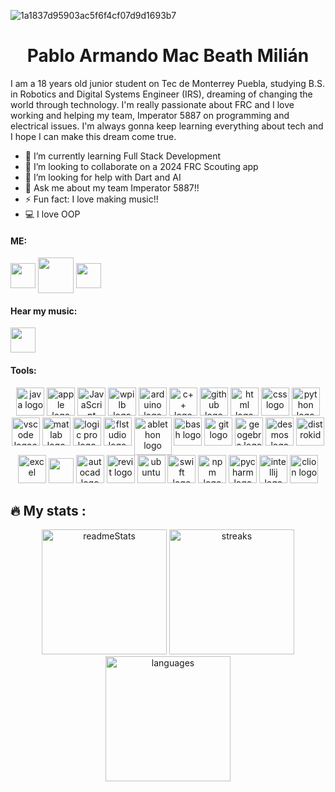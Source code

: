 
![1a1837d95903ac5f6f4cf07d9d1693b7](https://github.com/armandomm09/armandomm09/assets/97997290/37f67631-0ff8-41c9-9d7b-8a01a9b9241f)

<div align="center">
  <h1>Pablo Armando Mac Beath Milián</h1>
</div>



I am a 18 years old junior student on Tec de Monterrey Puebla, studying B.S. in Robotics and Digital Systems Engineer (IRS), dreaming of changing the world through technology. I'm really passionate about FRC and I love working and helping my team, Imperator 5887 on programming and electrical issues. I'm always gonna keep learning everything about tech and I hope I can make this dream come true.  


- 🌱 I’m currently learning Full Stack Development
- 👫 I’m looking to collaborate on a 2024 FRC Scouting app
- 🤔 I’m looking for help with Dart and AI
- 💬 Ask me about my team Imperator 5887!!
- ⚡ Fun fact: I love making music!!
- 💻 I love OOP



<h4 align="left">ME:</h4>

<a href="https://www.instagram.com/armando_mm09/" target="blank"><img src="https://www.unipile.com/wp-content/uploads/2022/09/logo_instagram.png" height="40" width="auto" align="center"></a>
<a href="https://x.com/armando_mac09?s=21&t=A9pjBMx9PGJFV8YaaD6oQg" target="blank"><img align="center" src="https://assets.stickpng.com/images/580b57fcd9996e24bc43c53e.png" height="57" width="auto" align="center"></a>
<a href="https://discord.com/users/427683569465425931" target="blank"><img align="center" src="https://assets-global.website-files.com/6257adef93867e50d84d30e2/636e0a6a49cf127bf92de1e2_icon_clyde_blurple_RGB.png" height="40" width="auto"/></a>

<h4 align="left">Hear my music:</h4>

<a href="https://open.spotify.com/artist/0MeoRldwVegwqxGbW57v55?si=raoOByCbSo28vlMHtnWvXQ" target="blank"><img align="center" src="https://upload.wikimedia.org/wikipedia/commons/thumb/1/19/Spotify_logo_without_text.svg/2048px-Spotify_logo_without_text.svg.png" height="40" width="auto" /></a>


<h4 align="left">Tools:</h4>
<div align="center">
<img src="https://cdn.jsdelivr.net/gh/devicons/devicon/icons/java/java-original.svg" height="45" alt="java logo"  />
<img src="https://cdn.jsdelivr.net/gh/devicons/devicon/icons/apple/apple-original.svg" height="45" alt="apple logo"  />
<img src="https://cdn.jsdelivr.net/gh/devicons/devicon/icons/javascript/javascript-original.svg" height="45" alt="JavaScript logo"  />
<img src="https://images.squarespace-cdn.com/content/v1/5d4b06a67cd3580001ded283/1565198481601-L50L62A0MO6KS6XHSY3P/WPILibDev.png" height="45" alt="wpilb logo" />
<img src="https://cdn.jsdelivr.net/gh/devicons/devicon/icons/arduino/arduino-original.svg" height="45" alt="arduino logo"  />
<img src="https://cdn.jsdelivr.net/gh/devicons/devicon/icons/cplusplus/cplusplus-original.svg" height="45" alt="c++ logo"  />
<img src="https://cdn.jsdelivr.net/gh/devicons/devicon/icons/github/github-original.svg" height="45" alt="github logo"  />
<img src="https://cdn.jsdelivr.net/gh/devicons/devicon/icons/html5/html5-original.svg" height="45" alt="html logo"  />
<img src="https://upload.wikimedia.org/wikipedia/commons/thumb/6/62/CSS3_logo.svg/2048px-CSS3_logo.svg.png" height="45" alt="css logo" />
<img src="https://cdn.jsdelivr.net/gh/devicons/devicon/icons/python/python-original.svg" height="45" alt="python logo"  />
<img src="https://cdn.jsdelivr.net/gh/devicons/devicon/icons/vscode/vscode-original.svg" height="45" alt="vscode logoo"  />
<img src="https://upload.wikimedia.org/wikipedia/commons/thumb/2/21/Matlab_Logo.png/667px-Matlab_Logo.png" height="45" alt="matlab logo" />
<img src="https://upload.wikimedia.org/wikipedia/en/c/c7/Logic_Pro_icon.png" height="45" alt="logic pro logo" />
<img src="https://www.image-line.com/wp-content/themes/intracto/build/images/fl-fruit-logo.png" height="45" alt="flstudio logo" />
<img src="https://i.redd.it/3ru0ufljlc021.png" height="60" alt="ablethon logo" align="top"/>
<img src="https://cdn.jsdelivr.net/gh/devicons/devicon/icons/bash/bash-original.svg" height="45" alt="bash logo"  />
<img src="https://cdn.jsdelivr.net/gh/devicons/devicon/icons/git/git-original.svg" height="45" alt="git logo"  />
<img src="https://upload.wikimedia.org/wikipedia/commons/thumb/5/57/Geogebra.svg/1200px-Geogebra.svg.png" height="45" alt="geogebra logo" />
<img src="https://preview.redd.it/8pubh285syd61.png?width=4096&format=png&auto=webp&s=6881b6aab2ba56d4c7e45b15201e181489330362" height="45" alt="desmos logo" />
<img src="https://distrokid.com/images/distrokid_gremlin_small.png" height="45" alt="distrokid" />
<img src="https://upload.wikimedia.org/wikipedia/commons/thumb/3/34/Microsoft_Office_Excel_%282019%E2%80%93present%29.svg/2203px-Microsoft_Office_Excel_%282019%E2%80%93present%29.svg.png" height="45" alt="excel"/>
<img src="https://help.apple.com/assets/649B288FBEEB899ECF080839/649B289338E6B171A100ADC8/en_US/97f5f4dfe6df84d78caacff68ec63538.png" height="40" />
<img src="https://seeklogo.com/images/A/autocad-logo-C9817CB828-seeklogo.com.png"  height="45" alt="autocad logo" />
<img src="https://www.seiler-ds.com/wp-content/uploads/sites/11/2023/07/autodesk_revit-logo-1.png" height="45" alt="revit logo" />
<img src="https://www.xilinx.com/content/xilinx/en/products/design-tools/embedded-software/ubuntu/_jcr_content/root/parsysFullWidth/xilinxflexibleslab/xilinxflexibleslab-parsys/xilinxcolumns_149128/childParsys-2/xilinximage.img.png/1629757312962.png" height="45" width="auto" alt="ubuntu" />
<img src="https://cdn.freebiesupply.com/logos/large/2x/swift-15-logo-svg-vector.svg" height="45" width="auto" alt="swift logo" />
<img src="https://seeklogo.com/images/N/npm-logo-01B8642EDD-seeklogo.com.png" height="45" alt="npm logo"/>
<img src="https://upload.wikimedia.org/wikipedia/commons/thumb/1/1d/PyCharm_Icon.svg/1200px-PyCharm_Icon.svg.png" height="45" alt="pycharm logo" />
<img src="https://upload.wikimedia.org/wikipedia/commons/thumb/9/9c/IntelliJ_IDEA_Icon.svg/2048px-IntelliJ_IDEA_Icon.svg.png" height="45" alt="intellij logo" />
<img src="https://static-00.iconduck.com/assets.00/clion-icon-512x512-tvyolucv.png" height="45" alt="clion logo" />

</div>

## 🔥 My stats :

<div align="center">
  <img src="https://github-readme-stats.vercel.app/api?username=armandomm09&theme=chartreuse-dark&show_icons=true&hide_border=true&count_private=true" alt="readmeStats" height="200"/>
  <img src="https://github-readme-streak-stats.herokuapp.com/?user=armandomm09&theme=chartreuse-dark&hide_border=true" alt="streaks" height="200" />
  <img src="https://github-readme-stats.vercel.app/api/top-langs/?username=armandomm09&theme=chartreuse-dark&show_icons=true&hide_border=true&layout=compact" alt="languages" height="200" />
</div>


